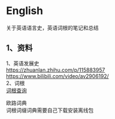 # English
关于英语语言史，英语词根的笔记和总结
## 1、资料
1、英语发展史  
https://zhuanlan.zhihu.com/p/115883957  
https://www.bilibili.com/video/av2906192/  
2、词根  
[词根查询](https://youdict.com/root/root.php)

欧路词典  
词根词缀词典需要自己下载安装离线包

